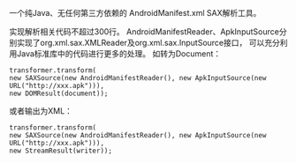 一个纯Java、无任何第三方依赖的 AndroidManifest.xml SAX解析工具。

实现解析相关代码不超过300行。
AndroidManifestReader、ApkInputSource分别实现了org.xml.sax.XMLReader及org.xml.sax.InputSource接口，
可以充分利用Java标准库中的代码进行更多的处理。
如转为Document：
```
transformer.transform(
new SAXSource(new AndroidManifestReader(), new ApkInputSource(new URL("http://xxx.apk"))),
new DOMResult(document));
```
或者输出为XML：
```
transformer.transform(
new SAXSource(new AndroidManifestReader(), new ApkInputSource(new URL("http://xxx.apk"))),
new StreamResult(writer));
```